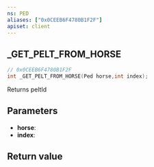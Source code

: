 ```yaml
---
ns: PED
aliases: ["0x0CEEB6F4780B1F2F"]
apiset: client
---
```

## _GET_PELT_FROM_HORSE

```c
// 0x0CEEB6F4780B1F2F
int _GET_PELT_FROM_HORSE(Ped horse,int index);
```

Returns peltId

## Parameters
* **horse**:
* **index**:

## Return value

